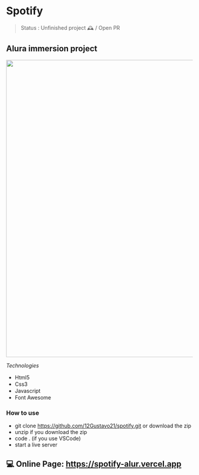 # Spotify

> Status : Unfinished project 🕰️ / Open PR

## Alura immersion project

<img width ='800px' src ='./assets/img/home-print.png' />

_Technologies_

+ Html5 <img width="15px" src="https://cdn-icons-png.flaticon.com/512/4943/4943029.png" />
+ Css3 <img width="15px" src="https://cdn-icons-png.flaticon.com/512/732/732190.png" />
+ Javascript <img width="15px" src="https://cdn-icons-png.flaticon.com/128/5968/5968292.png" />
+ Font Awesome <img width="15px" src="https://fontawesome.com/images/favicon/icon.svg" /> 

### How to use

- git clone https://github.com/12Gustavo21/spotify.git or download the zip
- unzip if you download the zip
- code . (if you use VSCode)
- start a live server

## 💻 Online Page: https://spotify-alur.vercel.app
